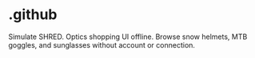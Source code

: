 # .github
Simulate SHRED. Optics shopping UI offline. Browse snow helmets, MTB goggles, and sunglasses without account or connection.

